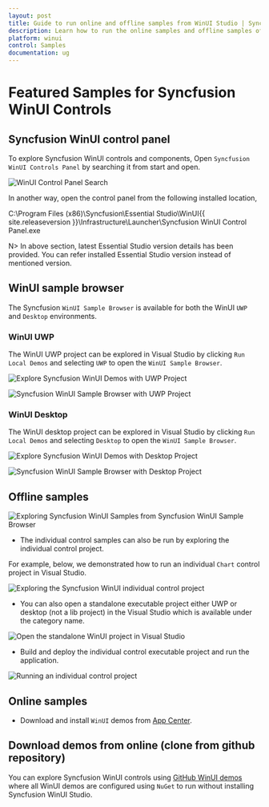 ```yaml
---
layout: post
title: Guide to run online and offline samples from WinUI Studio | Syncfusion
description: Learn how to run the online samples and offline samples of Syncfusion Essential Studio WinUI controls and components.
platform: winui
control: Samples
documentation: ug
---
```


# Featured Samples for Syncfusion WinUI Controls

## Syncfusion WinUI control panel

To explore Syncfusion WinUI controls and components, Open `Syncfusion WinUI Controls Panel` by searching it from start and open. 

![WinUI Control Panel Search](Guide-to-run-the-samples-images/winui-control-panel-search.png)

In another way, open the control panel from the following installed location,

C:\Program Files (x86)\Syncfusion\Essential Studio\WinUI\{{ site.releaseversion }}\Infrastructure\Launcher\Syncfusion WinUI Control Panel.exe 

N> In above section, latest Essential Studio version details has been provided. You can refer installed Essential Studio version instead of mentioned version.

## WinUI sample browser

The Syncfusion `WinUI Sample Browser` is available for both the WinUI `UWP` and `Desktop` environments.

### WinUI UWP

The WinUI UWP project can be explored in Visual Studio by clicking `Run Local Demos` and selecting `UWP` to open the `WinUI Sample Browser`.

![Explore Syncfusion WinUI Demos with UWP Project](Guide-to-run-the-samples-images/exploring-winui-uwp-sample-browser.png)

![Syncfusion WinUI Sample Browser with UWP Project](Guide-to-run-the-samples-images/syncfusion-winui-uwp-sample-browser.png)

### WinUI Desktop

The WinUI desktop project can be explored in Visual Studio by clicking `Run Local Demos` and selecting `Desktop` to open the `WinUI Sample Browser`.
 
 ![Explore Syncfusion WinUI Demos with Desktop Project](Guide-to-run-the-samples-images/exploring-winui-desktop-sample-browser.png)

![Syncfusion WinUI Sample Browser with Desktop Project](Guide-to-run-the-samples-images/syncfusion-winui-desktop-sample-browser.png)

## Offline samples

![Exploring Syncfusion WinUI Samples from Syncfusion WinUI Sample Browser](Guide-to-run-the-samples-images/exploring-syncfusion-winui-samples-from-sb.png)

* The individual control samples can also be run by exploring the individual control project.

For example, below, we demonstrated how to run an individual `Chart` control project in Visual Studio.

![Exploring the Syncfusion WinUI individual control project](Guide-to-run-the-samples-images/exploring-individual-control-project.png)

* You can also open a standalone executable project either UWP or desktop (not a lib project) in the Visual Studio which is available under the category name.

 ![Open the standalone WinUI project in Visual Studio](Guide-to-run-the-samples-images/open-standalone-winui-project-in-visual-studio.png)

* Build and deploy the individual control executable project and run the application.

![Running an individual control project](Guide-to-run-the-samples-images/run-induvidual-control-project.png)  

## Online samples

* Download and install `WinUI` demos from [App Center](https://install.appcenter.ms/orgs/syncfusion-demos/apps/winui-demos/distribution_groups/release).

## Download demos from online (clone from github repository)

You can explore Syncfusion WinUI controls using [GitHub WinUI demos](https://github.com/syncfusion/winui-demos) where all WinUI demos are configured using `NuGet` to run without installing Syncfusion WinUI Studio.